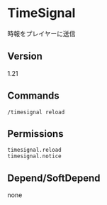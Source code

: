 # TimeSignal
時報をプレイヤーに送信

## Version
1.21

## Commands
```
/timesignal reload
```

## Permissions
```
timesignal.reload
timesignal.notice
```

## Depend/SoftDepend
none
